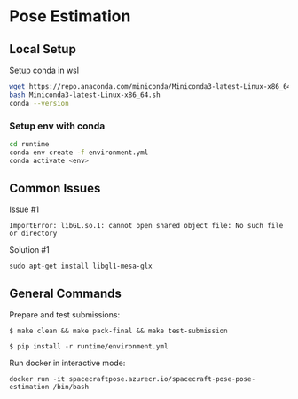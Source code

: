 # Pose Estimation 

## Local Setup

Setup conda in wsl
```bash
wget https://repo.anaconda.com/miniconda/Miniconda3-latest-Linux-x86_64.sh
bash Miniconda3-latest-Linux-x86_64.sh
conda --version
```

### Setup env with conda
```bash
cd runtime
conda env create -f environment.yml
conda activate <env> 
```

## Common Issues
Issue #1
```
ImportError: libGL.so.1: cannot open shared object file: No such file or directory
```
Solution #1
```
sudo apt-get install libgl1-mesa-glx
```


## General Commands
Prepare and test submissions:
```
$ make clean && make pack-final && make test-submission
```

```
$ pip install -r runtime/environment.yml 
```

Run docker in interactive mode:

`docker run -it spacecraftpose.azurecr.io/spacecraft-pose-pose-estimation
/bin/bash`
